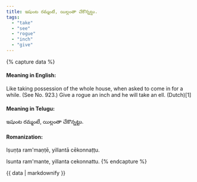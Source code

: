 ```yaml
---
title: ఇషుంట రమ్మంటే, యిల్లంతా చేకొన్నట్టు.
tags:
  - "take"
  - "see"
  - "rogue"
  - "inch"
  - "give"
---
```


{% capture data %}
#### Meaning in English:
Like taking possession of the whole house, when asked to come in for a while.
(See No. 923.)
Give a rogue an inch and he will take an ell. (Dutch)[1]

#### Meaning in Telugu:
ఇషుంట రమ్మంటే, యిల్లంతా చేకొన్నట్టు.

#### Romanization:
Iṣuṇṭa ram'maṇṭē, yillantā cēkonnaṭṭu.

Isunta ram'mante, yillanta cekonnattu.
{% endcapture %}

{{ data | markdownify }}

